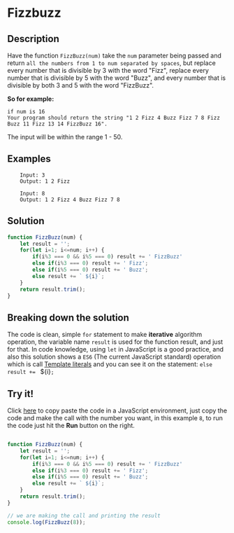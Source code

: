 # Fizzbuzz

## Description
Have the function `FizzBuzz(num)` take the `num` parameter being passed and return `all the numbers from 1 to num separated by spaces`, but replace every number that is divisible by 3 with the word "Fizz", replace every number that is divisible by 5 with the word "Buzz", and every number that is divisible by both 3 and 5 with the word "FizzBuzz".

**So for example:**
```
if num is 16
Your program should return the string "1 2 Fizz 4 Buzz Fizz 7 8 Fizz Buzz 11 Fizz 13 14 FizzBuzz 16". 
```
The input will be within the range 1 - 50.

## Examples
```
    Input: 3
    Output: 1 2 Fizz
    
    Input: 8
    Output: 1 2 Fizz 4 Buzz Fizz 7 8
```

## Solution
```javascript
function FizzBuzz(num) {
    let result = '';
    for(let i=1; i<=num; i++) {
        if(i%3 === 0 && i%5 === 0) result += ' FizzBuzz'
        else if(i%3 === 0) result += ' Fizz';
        else if(i%5 === 0) result += ' Buzz';
        else result += ` ${i}`;
    }
    return result.trim(); 
}
```

## Breaking down the solution
The code is clean, simple `for` statement to make **iterative** algorithm operation, the variable name `result` is used for the function result, and just for that.
In code knowledge, using `let` in JavaScript is a good practice, and also this solution shows a `ES6` (The current JavaScript standard) operation which is call [Template literals](https://developer.mozilla.org/en-US/docs/Web/JavaScript/Reference/Template_literals) and you can see it on the statement: `else result += ` ${i}`;`

## Try it!
Click [here](https://jsbin.com/?js,console) to copy paste the code in a JavaScript environment, just copy the code and make the call with the number you want, in this example `8`, to run the code just hit the **Run** button on the right. 

```javascript

function FizzBuzz(num) {
    let result = '';
    for(let i=1; i<=num; i++) {
        if(i%3 === 0 && i%5 === 0) result += ' FizzBuzz'
        else if(i%3 === 0) result += ' Fizz';
        else if(i%5 === 0) result += ' Buzz';
        else result += ` ${i}`;
    }
    return result.trim(); 
}

// we are making the call and printing the result
console.log(FizzBuzz(8));

```